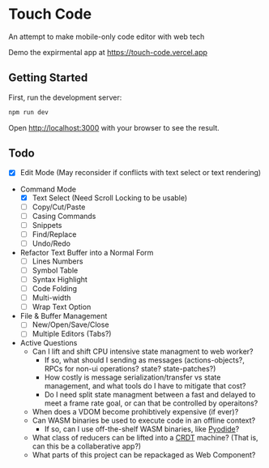 # Touch Code

An attempt to make mobile-only code editor with web tech

Demo the expirmental app at 
https://touch-code.vercel.app

## Getting Started

First, run the development server:

```bash
npm run dev
```

Open [http://localhost:3000](http://localhost:3000) with your browser to see the result.


## Todo


 - [x] Edit Mode (May reconsider if conflicts with text select or text rendering)
 - Command Mode
    - [x] Text Select (Need Scroll Locking to be usable)
    - [ ] Copy/Cut/Paste
    - [ ] Casing Commands
    - [ ] Snippets
    - [ ] Find/Replace
    - [ ] Undo/Redo
 - Refactor Text Buffer into a Normal Form
    - [ ] Lines Numbers
    - [ ] Symbol Table
    - [ ] Syntax Highlight
    - [ ] Code Folding
    - [ ] Multi-width
    - [ ] Wrap Text Option
 - File & Buffer Management
    - [ ] New/Open/Save/Close
    - [ ] Multiple Editors (Tabs?)
 - Active Questions
    - Can I lift and shift CPU intensive state managment to web worker?
      - If so, what should I sending as messages (actions-objects?, RPCs for non-ui operations? state? state-patches?)
      - How costly is message serialization/transfer vs state management, and what tools do I have to mitigate that cost?
      - Do I need split state managment between a fast and delayed to meet a frame rate goal, or can that be controlled by operaitons?
    - When does a VDOM become prohibtively expensive (if ever)?
    - Can WASM binaries be used to execute code in an offline context?
      - If so, can I use off-the-shelf WASM binaries, like [Pyodide](https://github.com/pyodide/pyodide)?
    - What class of reducers can be lifted into a [CRDT](https://slides.com/ai/crdt) machine? (That is, can this be a collaberative app?)
    - What parts of this project can be repackaged as Web Component?